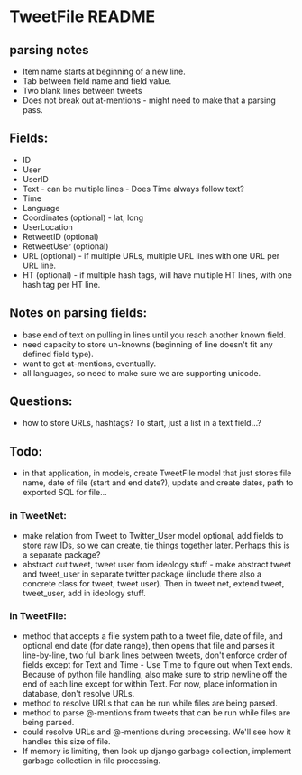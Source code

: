 # TweetFile README
## parsing notes

- Item name starts at beginning of a new line.
- Tab between field name and field value.
- Two blank lines between tweets
- Does not break out at-mentions - might need to make that a parsing pass.

## Fields:
- ID
- User
- UserID
- Text - can be multiple lines - Does Time always follow text?
- Time
- Language
- Coordinates (optional) - lat, long
- UserLocation
- RetweetID (optional)
- RetweetUser (optional)
- URL (optional) - if multiple URLs, multiple URL lines with one URL per URL line.
- HT (optional) - if multiple hash tags, will have multiple HT lines, with one hash tag per HT line.

## Notes on parsing fields:
- base end of text on pulling in lines until you reach another known field.
- need capacity to store un-knowns (beginning of line doesn't fit any defined field type).
- want to get at-mentions, eventually.
- all languages, so need to make sure we are supporting unicode.

## Questions:
- how to store URLs, hashtags?  To start, just a list in a text field...?

## Todo:
- in that application, in models, create TweetFile model that just stores file name, date of file (start and end date?), update and create dates, path to exported SQL for file...

### in TweetNet:
- make relation from Tweet to Twitter_User model optional, add fields to store raw IDs, so we can create, tie things together later.  Perhaps this is a separate package?
- abstract out tweet, tweet user from ideology stuff - make abstract tweet and tweet_user in separate twitter package (include there also a concrete class for tweet, tweet user).  Then in tweet net, extend tweet, tweet_user, add in ideology stuff.

### in TweetFile:
- method that accepts a file system path to a tweet file, date of file, and optional end date (for date range), then opens that file and parses it line-by-line, two full blank lines between tweets, don't enforce order of fields except for Text and Time - Use Time to figure out when Text ends.  Because of python file handling, also make sure to strip newline off the end of each line except for within Text.  For now, place information in database, don't resolve URLs.
- method to resolve URLs that can be run while files are being parsed.
- method to parse @-mentions from tweets that can be run while files are being parsed.
- could resolve URLs and @-mentions during processing.  We'll see how it handles this size of file.
- If memory is limiting, then look up django garbage collection, implement garbage collection in file processing.